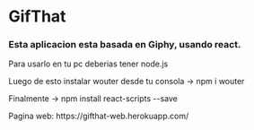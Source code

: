 # GifThat
<h3>Esta aplicacion esta basada en Giphy, usando react.</h3>
<p>Para usarlo en tu pc deberias tener node.js</p>
<p>Luego de esto instalar wouter desde tu consola -> npm i wouter</p>
<p>Finalmente -> npm install react-scripts --save</p>
<p> Pagina web: https://gifthat-web.herokuapp.com/ </p>

